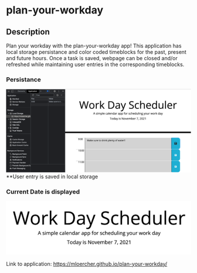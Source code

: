 # plan-your-workday

## Description
Plan your workday with the plan-your-workday app! This application has local storage persistance and color coded timeblocks for the past, present and future hours. Once a task is saved, webpage can be closed and/or refreshed while maintaining user entries in the corresponding timeblocks. 

### Persistance
![plan-your-workday-app](assets/screenshot.png)
**User entry is saved in local storage

### Current Date is displayed
![Date](assets/date.png)


Link to application: https://mloercher.github.io/plan-your-workday/